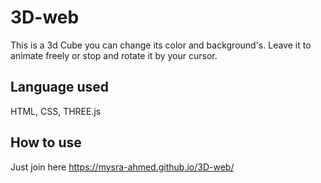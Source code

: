 # 3D-web
This is a 3d Cube you can change its color and background's.
Leave it to animate freely or stop and rotate it by your cursor.
## Language used
HTML, CSS, THREE.js
## How to use
Just join here https://mysra-ahmed.github.io/3D-web/
